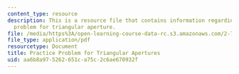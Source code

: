 ```yaml
---
content_type: resource
description: This is a resource file that contains information regarding practice
  problem for triangular aperture.
file: /media/https%3A/open-learning-course-data-rc.s3.amazonaws.com/2-71-optics-spring-2014/aa6b8a975262651ca75c2c6ae670932f_MIT2_71S14_apertures.pdf
file_type: application/pdf
resourcetype: Document
title: Practice Problem for Triangular Apertures
uid: aa6b8a97-5262-651c-a75c-2c6ae670932f
---
```

